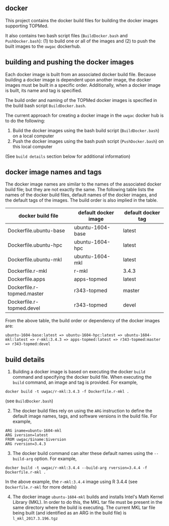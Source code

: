 ## docker ##

This project contains the docker build files for building the docker images supporting TOPMed.

It also contains two bash script files (`BuildDocker.bash` and `PushDocker.bash`):  (1) to build one or all of the images and (2) to push the built images to the `uwgac` dockerhub.

## building and pushing the docker images ##
Each docker image is built from an associated docker build file.  Because building a docker image is dependent upon another image, the docker images must be built in a specific order.  Additionally, when a docker image is built, its name and tag is specified.

The build order and naming of the TOPMed docker images is specified in the build bash script `BuildDocker.bash`.

The current approach for creating a docker image in the `uwgac` docker hub is to do the following:
1. Build the docker images using the bash build script (`BuildDocker.bash`) on a local computer
2. Push the docker images using the bash push script (`PushDocker.bash`) on this local computer

(See `build details` section below for additional information)
## docker image names and tags ##
The docker image names are similar to the names of the associated docker build file; but they are not exactly the same.  The following table lists the names of the docker build files, default names of the docker images, and the default tags of the images.  The build order is also implied in the table.

| docker build file | default docker image | default docker tag |
| --- | --- | --- |
| Dockerfile.ubuntu-base | ubuntu-1604-base | latest |
| Dockerfile.ubuntu-hpc | ubuntu-1604-hpc | latest |
| Dockerfile.ubuntu-mkl | ubuntu-1604-mkl | latest |
| Dockerfile.r-mkl | r-mkl | 3.4.3 |
| Dockerfile.apps | apps-topmed | latest |
| Dockerfile.r-topmed.master | r343-topmed | master |
| Dockerfile.r-topmed.devel | r343-topmed | devel |

From the above table, the build order or dependency of the docker images are:

`ubuntu-1604-base:latest => ubuntu-1604-hpc:latest => ubuntu-1604-mkl:latest => r-mkl:3.4.3 => apps-topmed:latest => r343-topmed:master => r343-topmed:devel`

## build details ##
1. Building a docker image is based on executing the docker `build` command and specifying the docker build file.  When executing the `build` command, an image and tag is provided. For example,
```{r}
docker build -t uwgac/r-mkl:3.4.3 -f Dockerfile.r-mkl .
```
(see `BuildDocker.bash`)

2. The docker build files rely on using the `ARG` instruction to define the default image names, tags, and software versions in the build file.  For example,
```{r}
ARG iname=ubuntu-1604-mkl
ARG iversion=latest
FROM uwgac/$iname:$iversion
ARG rversion=3.4.3
```
3. The docker build command can alter these default names using the `--build-arg` option.  For example,
```{r}
docker build -t uwgac/r-mkl:3.4.4 --build-arg rversion=3.4.4 -f Dockerfile.r-mkl .
```
In the above example, the `r-mkl:3.4.4` image using R 3.4.4 (see `Dockerfile.r-mkl` for more details)

4. The docker image `ubuntu-1604-mkl` builds and installs Intel's Math Kernel Library (MKL).  In order to do this, the MKL tar file must be present in the same directory where the build is executing.  The current MKL tar file being built (and identified as an ARG in the build file) is `l_mkl_2017.3.196.tgz`

